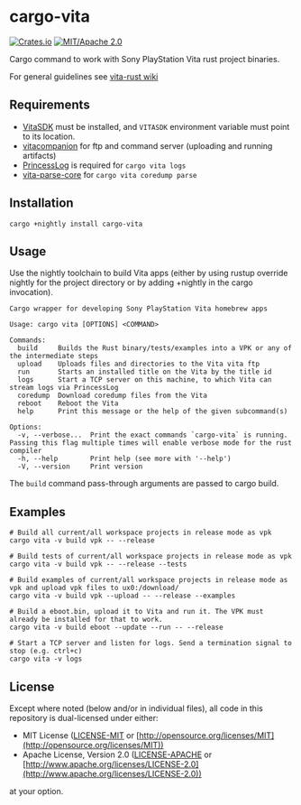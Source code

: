 # cargo-vita

[![Crates.io](https://img.shields.io/crates/v/cargo-vita.svg)](https://crates.io/crates/cargo-vita)
[![MIT/Apache 2.0](https://img.shields.io/badge/license-MIT%2FApache-blue.svg)](https://github.com/vita-rust/cargo-vita#license)


Cargo command to work with Sony PlayStation Vita rust project binaries.

For general guidelines see [vita-rust wiki](https://github.com/vita-rust/std-newlib/wiki)

## Requirements

- [VitaSDK](https://vitasdk.org/) must be installed, and `VITASDK` environment variable must point to its location.
- [vitacompanion](https://github.com/devnoname120/vitacompanion) for ftp and command server (uploading and running artifacts)
- [PrincessLog](https://github.com/CelesteBlue-dev/PSVita-RE-tools/tree/master/PrincessLog/build) is required for `cargo vita logs`
- [vita-parse-core](https://github.com/xyzz/vita-parse-core) for `cargo vita coredump parse`

## Installation

```
cargo +nightly install cargo-vita
```

## Usage

Use the nightly toolchain to build Vita apps (either by using rustup override nightly for the project directory or by adding +nightly in the cargo invocation).


```
Cargo wrapper for developing Sony PlayStation Vita homebrew apps

Usage: cargo vita [OPTIONS] <COMMAND>

Commands:
  build     Builds the Rust binary/tests/examples into a VPK or any of the intermediate steps
  upload    Uploads files and directories to the Vita vita ftp
  run       Starts an installed title on the Vita by the title id
  logs      Start a TCP server on this machine, to which Vita can stream logs via PrincessLog
  coredump  Download coredump files from the Vita
  reboot    Reboot the Vita
  help      Print this message or the help of the given subcommand(s)

Options:
  -v, --verbose...  Print the exact commands `cargo-vita` is running. Passing this flag multiple times will enable verbose mode for the rust compiler
  -h, --help        Print help (see more with '--help')
  -V, --version     Print version
```

The `build` command pass-through arguments are passed to cargo build.


## Examples

```
# Build all current/all workspace projects in release mode as vpk
cargo vita -v build vpk -- --release

# Build tests of current/all workspace projects in release mode as vpk
cargo vita -v build vpk -- --release --tests

# Build examples of current/all workspace projects in release mode as vpk and upload vpk files to ux0:/download/
cargo vita -v build vpk --upload -- --release --examples

# Build a eboot.bin, upload it to Vita and run it. The VPK must already be installed for that to work.
cargo vita -v build eboot --update --run -- --release

# Start a TCP server and listen for logs. Send a termination signal to stop (e.g. ctrl+c)
cargo vita -v logs
```

## License

Except where noted (below and/or in individual files), all code in this repository is dual-licensed under either:

* MIT License ([LICENSE-MIT](LICENSE-MIT) or [http://opensource.org/licenses/MIT](http://opensource.org/licenses/MIT))
* Apache License, Version 2.0 ([LICENSE-APACHE](LICENSE-APACHE) or [http://www.apache.org/licenses/LICENSE-2.0](http://www.apache.org/licenses/LICENSE-2.0))

at your option.
